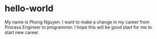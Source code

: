 # hello-world

My name is Phong Nguyen. I want to make a change in my career from Process Engineer to programmer. I hope this will be good start for me to start new career. 
